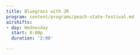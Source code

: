 ```yaml
---
title: Bluegrass with JR
program: content/programs/peach-state-festival.md
airshifts:
- day: Wednesday
  start: 8:00p
  duration: '2:00'

---
```

